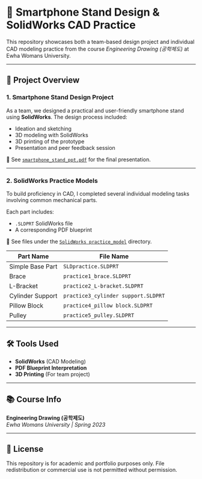 # 📱 Smartphone Stand Design & SolidWorks CAD Practice

This repository showcases both a team-based design project and individual CAD modeling practice from the course *Engineering Drawing (공학제도)* at Ewha Womans University.

---

## 📌 Project Overview

### 1. Smartphone Stand Design Project
As a team, we designed a practical and user-friendly smartphone stand using **SolidWorks**. The design process included:

- Ideation and sketching
- 3D modeling with SolidWorks
- 3D printing of the prototype
- Presentation and peer feedback session

📄 See [`smartphone_stand_ppt.pdf`](./smartphone_stand_ppt.pdf) for the final presentation.

---

### 2. SolidWorks Practice Models
To build proficiency in CAD, I completed several individual modeling tasks involving common mechanical parts.

Each part includes:
- `.SLDPRT` SolidWorks file
- A corresponding PDF blueprint

📁 See files under the [`SolidWorks practice_model`](./SolidWorks%20practice_model) directory.

| Part Name                | File Name                          |
|-------------------------|-------------------------------------|
| Simple Base Part        | `SLDpractice.SLDPRT`                |
| Brace                   | `practice1_brace.SLDPRT`            |
| L-Bracket               | `practice2_L-bracket.SLDPRT`        |
| Cylinder Support        | `practice3_cylinder support.SLDPRT` |
| Pillow Block            | `practice4_pillow block.SLDPRT`     |
| Pulley                  | `practice5_pulley.SLDPRT`           |

---

## 🛠️ Tools Used
- **SolidWorks** (CAD Modeling)
- **PDF Blueprint Interpretation**
- **3D Printing** (For team project)

---

## 📚 Course Info
**Engineering Drawing (공학제도)**  
*Ewha Womans University | Spring 2023*

---

## 🔗 License
This repository is for academic and portfolio purposes only. File redistribution or commercial use is not permitted without permission.
